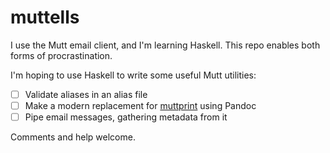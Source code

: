 muttells
========

I use the Mutt email client, and I'm learning Haskell. This repo enables both forms of procrastination. 

I'm hoping to use Haskell to write some useful Mutt utilities:

- [ ] Validate aliases in an alias file
- [ ] Make a modern replacement for [muttprint](http://muttprint.sourceforge.net) using Pandoc
- [ ] Pipe email messages, gathering metadata from it

Comments and help welcome.
